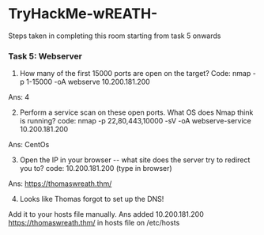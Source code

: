 # TryHackMe-wREATH-

Steps taken in completing this room starting from task 5 onwards

### Task 5: Webserver

1. How many of the first 15000 ports are open on the target?
Code: nmap -p 1-15000 -oA webserve 10.200.181.200

Ans: 4

2. Perform a service scan on these open ports. What OS does Nmap think is running?
code: nmap -p 22,80,443,10000 -sV -oA webserve-service 10.200.181.200

Ans: CentOs

3. Open the IP in your browser -- what site does the server try to redirect you to?
code: 10.200.181.200 (type in browser)

Ans: https://thomaswreath.thm/

4. Looks like Thomas forgot to set up the DNS!

Add it to your hosts file manually. 
Ans added 10.200.181.200 https://thomaswreath.thm/ in hosts file on /etc/hosts
